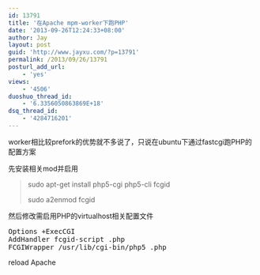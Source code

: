 ```yaml
---
id: 13791
title: '在Apache mpm-worker下跑PHP'
date: '2013-09-26T12:24:33+08:00'
author: Jay
layout: post
guid: 'http://www.jayxu.com/?p=13791'
permalink: /2013/09/26/13791
posturl_add_url:
    - 'yes'
views:
    - '4506'
duoshuo_thread_id:
    - '6.3356050863869E+18'
dsq_thread_id:
    - '4284716201'
---
```


worker相比较prefork的优势就不多说了，只说在ubuntu下通过fastcgi跑PHP的配置方案

先安装相关mod并启用
<blockquote>sudo apt-get install&nbsp;php5-cgi php5-cli&nbsp;fcgid

sudo a2enmod fcgid</blockquote>
然后修改需启用PHP的virtualhost相关配置文件
<pre class="inline:true lang:apache decode:1 " >Options +ExecCGI
AddHandler fcgid-script .php
FCGIWrapper /usr/lib/cgi-bin/php5 .php</pre>
reload Apache